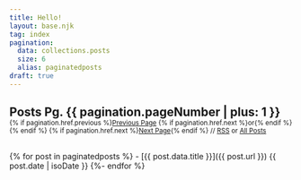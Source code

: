 ```yaml
---
title: Hello!
layout: base.njk
tag: index
pagination:
  data: collections.posts
  size: 6
  alias: paginatedposts
draft: true
---
```

<!-- ### Posts -->
<h2 style="margin-bottom: 0px;">Posts<span class="meta-text"> Pg. {{ pagination.pageNumber | plus: 1  }}</span></h2>
<small>{% if pagination.href.previous %}<span class="nav-text"><a href="{{pagination.href.previous}}">Previous Page</a></span> {% if pagination.href.next %}<span class="meta-text">or</span>{% endif %} {% endif %} {% if pagination.href.next %}<span class="nav-text"><a href="{{pagination.href.previous}}"><a href="{{pagination.href.next}}">Next Page</a></span>{% endif %} </span><span class="meta-text">//</span> <span class="nav-text"><span class="nav-text"><a href="feed.xml">RSS</a> <span class="meta-text">or</span> <a href="/all">All Posts</a></span>
</small>

<section style="margin-top: 30px;">
{% for post in paginatedposts %}
- [{{ post.data.title }}]({{ post.url }}) <span class="meta-text">{{ post.date | isoDate }}</span>
{%- endfor %}
</section>

<!-- <em><span class="mega-text">Pg.{{ pagination.pageNumber | plus: 1  }}</span></em><small> — {% if pagination.href.previous %}<span class="nav-text"><a href="{{pagination.href.previous}}">Previous Page</a></span> {% if pagination.href.next %}<em>or</em>{% endif %} {% endif %} {% if pagination.href.next %}<span class="nav-text"><a href="{{pagination.href.next}}">Next Page</a></span>{% endif %} — <span class="nav-text"><a href="feed.xml">RSS</a></span>
</small> -->
<!-- <small>{% if pagination.href.previous %}<span class="nav-text"><a href="{{pagination.href.previous}}">Previous Page</a></span> {% if pagination.href.next %}<span class="nav-text">or</span>{% endif %} {% endif %} {% if pagination.href.next %}<span class="nav-text"><a href="{{pagination.href.previous}}"><a href="{{pagination.href.next}}">Next Page</a></span>{% endif %} </span><span class="meta-text">*</span> <span class="nav-text"><span class="nav-text"><a href="feed.xml">RSS</a> or <a href="/all">All Posts</a></span>
</small> -->

<!-- <span class="meta-text"><a href="feed.xml">RSS</a> *</span> -->
